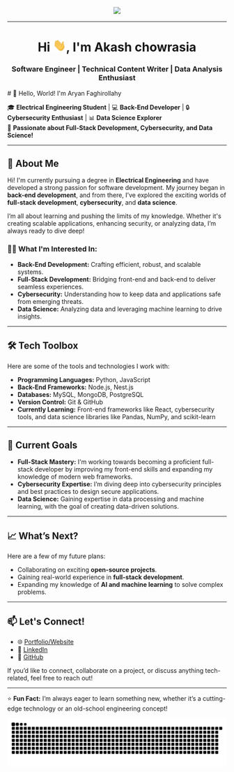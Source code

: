 <p align="center">
  <img src="https://github.com/thompsonemerson/thompsonemerson/raw/master/cover-thompson.png" height="200"/>
</p>
<hr>
<h1 align="center">Hi <img src="https://raw.githubusercontent.com/ABSphreak/ABSphreak/master/gifs/Hi.gif" width="30px">, I'm Akash chowrasia</h1>
<h3 align="center">Software Engineer | Technical Content Writer | Data Analysis Enthusiast</h3>
</p>
# 👋 Hello, World! I'm Aryan Faghirollahy

🎓 **Electrical Engineering Student** | 💻 **Back-End Developer** | 🔒 **Cybersecurity Enthusiast** | 📊 **Data Science Explorer**  
🌟 **Passionate about Full-Stack Development, Cybersecurity, and Data Science!**

---

## 🚀 About Me

Hi! I'm currently pursuing a degree in **Electrical Engineering** and have developed a strong passion for software development. My journey began in **back-end development**, and from there, I’ve explored the exciting worlds of **full-stack development**, **cybersecurity**, and **data science**.

I’m all about learning and pushing the limits of my knowledge. Whether it's creating scalable applications, enhancing security, or analyzing data, I’m always ready to dive deep!

### 🧑‍💻 **What I'm Interested In:**
- **Back-End Development:** Crafting efficient, robust, and scalable systems.
- **Full-Stack Development:** Bridging front-end and back-end to deliver seamless experiences.
- **Cybersecurity:** Understanding how to keep data and applications safe from emerging threats.
- **Data Science:** Analyzing data and leveraging machine learning to drive insights.

---

## 🛠️ Tech Toolbox

Here are some of the tools and technologies I work with:

- **Programming Languages:** Python, JavaScript 
- **Back-End Frameworks:** Node.js, Nest.js 
- **Databases:** MySQL, MongoDB, PostgreSQL
- **Version Control:** Git & GitHub
- **Currently Learning:** Front-end frameworks like React, cybersecurity tools, and data science libraries like Pandas, NumPy, and scikit-learn

---

## 🌱 **Current Goals**

- **Full-Stack Mastery:** I'm working towards becoming a proficient full-stack developer by improving my front-end skills and expanding my knowledge of modern web frameworks.
- **Cybersecurity Expertise:** I’m diving deep into cybersecurity principles and best practices to design secure applications.
- **Data Science:** Gaining expertise in data processing and machine learning, with the goal of creating data-driven solutions.

---

## 📈 **What’s Next?**

Here are a few of my future plans:

- Collaborating on exciting **open-source projects**.
- Gaining real-world experience in **full-stack development**.
- Expanding my knowledge of **AI and machine learning** to solve complex problems.
  
---

## 📫 Let's Connect!

- 🌐 [Portfolio/Website](https://aryanfg.ir)  
- 💼 [LinkedIn](https://www.linkedin.com/in/aryan-faghirollahy-30b4aa246/)  
- 🐙 [GitHub](https://github.com/AryanElahi)  

If you’d like to connect, collaborate on a project, or discuss anything tech-related, feel free to reach out!

---

⭐️ **Fun Fact:** I’m always eager to learn something new, whether it’s a cutting-edge technology or an old-school engineering concept!

<p align = "center">
	<img src = "https://github.com/7oSkaaa/7oSkaaa/blob/output/github-contribution-grid-snake.svg?" alt = "Snake Game"/>
</p>

